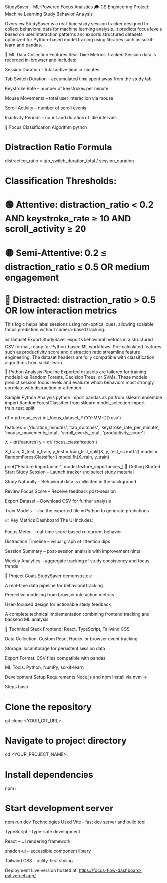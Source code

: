 StudySaver - ML-Powered Focus Analytics
🎓 CS Engineering Project: Machine Learning Study Behavior Analysis

Overview
StudySaver is a real-time study session tracker designed to collect behavioral data for machine learning analysis. It predicts focus levels based on user interaction patterns and exports structured datasets optimized for Python-based model training using libraries such as scikit-learn and pandas.

🔬 ML Data Collection Features
Real-Time Metrics Tracked
Session data is recorded in-browser and includes:

Session Duration – total active time in minutes

Tab Switch Duration – accumulated time spent away from the study tab

Keystroke Rate – number of keystrokes per minute

Mouse Movements – total user interaction via mouse

Scroll Activity – number of scroll events

Inactivity Periods – count and duration of idle intervals

🎯 Focus Classification Algorithm
python
# Distraction Ratio Formula
distraction_ratio = tab_switch_duration_total / session_duration

# Classification Thresholds:
# 🟢 Attentive: distraction_ratio < 0.2 AND keystroke_rate ≥ 10 AND scroll_activity ≥ 20
# 🟡 Semi-Attentive: 0.2 ≤ distraction_ratio ≤ 0.5 OR medium engagement
# 🔴 Distracted: distraction_ratio > 0.5 OR low interaction metrics
This logic helps label sessions using non-optical cues, allowing scalable focus prediction without camera-based tracking.

📊 Dataset Export
StudySaver exports behavioral metrics in a structured CSV format, ready for Python-based ML workflows. Pre-calculated features such as productivity score and distraction ratio streamline feature engineering. The dataset headers are fully compatible with classification algorithms from scikit-learn.

🐍 Python Analysis Pipeline
Exported datasets are tailored for training models like Random Forests, Decision Trees, or SVMs. These models predict session focus levels and evaluate which behaviors most strongly correlate with distraction or attention.

Sample Python Analysis
python
import pandas as pd
from sklearn.ensemble import RandomForestClassifier
from sklearn.model_selection import train_test_split

df = pd.read_csv('ml_focus_dataset_YYYY-MM-DD.csv')

features = ['duration_minutes', 'tab_switches', 'keystroke_rate_per_minute', 
            'mouse_movements_total', 'scroll_events_total', 'productivity_score']

X = df[features]
y = df['focus_classification']

X_train, X_test, y_train, y_test = train_test_split(X, y, test_size=0.2)
model = RandomForestClassifier()
model.fit(X_train, y_train)

print("Feature Importance:", model.feature_importances_)
🚀 Getting Started
Start Study Session – Launch tracker and select study material

Study Naturally – Behavioral data is collected in the background

Review Focus Score – Receive feedback post-session

Export Dataset – Download CSV for further analysis

Train Models – Use the exported file in Python to generate predictions

📈 Key Metrics Dashboard
The UI includes:

Focus Meter – real-time score based on current behavior

Distraction Timeline – visual graph of attention dips

Session Summary – post-session analysis with improvement hints

Weekly Analytics – aggregate tracking of study consistency and focus trends

🎯 Project Goals
StudySaver demonstrates:

A real-time data pipeline for behavioral tracking

Predictive modeling from browser interaction metrics

User-focused design for actionable study feedback

A complete technical implementation combining frontend tracking and backend ML analysis

🔧 Technical Stack
Frontend: React, TypeScript, Tailwind CSS

Data Collection: Custom React Hooks for browser event tracking

Storage: localStorage for persistent session data

Export Format: CSV files compatible with pandas

ML Tools: Python, NumPy, scikit-learn

Development Setup
Requirements
Node.js and npm Install via nvm →

Steps
bash
# Clone the repository
git clone <YOUR_GIT_URL>

# Navigate to project directory
cd <YOUR_PROJECT_NAME>

# Install dependencies
npm i

# Start development server
npm run dev
Technologies Used
Vite – fast dev server and build tool

TypeScript – type-safe development

React – UI rendering framework

shadcn-ui – accessible component library

Tailwind CSS – utility-first styling

Deployment
Live version hosted at: https://focus-flow-dashboard-pal.vercel.app/
